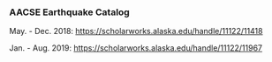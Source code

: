 ### AACSE Earthquake Catalog

May. - Dec. 2018: https://scholarworks.alaska.edu/handle/11122/11418

Jan. - Aug. 2019: https://scholarworks.alaska.edu/handle/11122/11967
